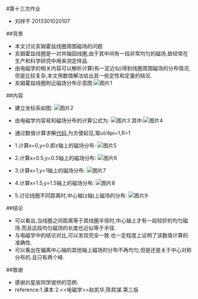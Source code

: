 #第十三次作业
- 刘祥干 2013301020107

##背景
- 本文讨论亥姆霍兹线圈周围磁场的问题
- 亥姆霍兹线圈是一对共轴园线圈,由于其中间有一段非常均匀的磁场,故经常在生产和科学研究中用来测定样品.
- 由电磁学的相关内容可以解析计算(有一定近似)得到线圈周围磁场的分布情况,但是比较复杂,本文用数值解法给出其一些定性和定量的结论.
- 亥姆霍兹线圈附近磁场分布示意图:![图片1]()

##内容
- 建立坐标系如图:
    ![图片2]()
    
- 由电磁学内容易知磁场分布的计算公式为:
     ![图片3]()
  其中:![图片4]()
  
- 通过数值计算求解[代码](),为方便起见,取uI/4pi=1,R=1
- 1.计算x=0,y=0.即z轴上的磁场分布:
      ![图片5]()

- 2.计算x=0.5,y=0.5轴上的磁场分布:
      ![图片6]()
      
- 3.计算x=1,y=1轴上的磁场分布:
      ![图片7]()
      
- 4.计算x=1.5,y=1.5轴上的磁场分布:
      ![图片8]()
- 5.讨论线圈不同距离时,中心轴(z轴)上磁场的分布:
      ![图片9]()
      

##结论
- 可以看出,当线圈之间距离等于其线圈半径时,中心轴上才有一段较好的均匀磁场.而且这段均匀磁场的长度也近似等于半径.
- 与电磁学中的结论对比,可以发现完全一致.也一定程度上证明了该数值计算的准确性.
- 可以看出在偏离中心轴的其他轴上磁场的分布不再均匀,但是还是关于中心对称分布的.且只有两个峰.

##致谢
- 感谢刘星辰同学提供的范例.
- reference:1.课本
            2.<<电磁学>>赵凯华,陈熙谋.第三版
